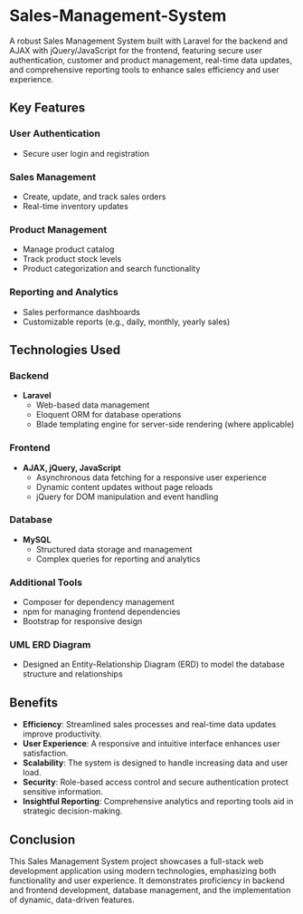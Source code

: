# Sales-Management-System

A robust Sales Management System built with Laravel for the backend and AJAX with jQuery/JavaScript for the frontend, featuring secure user authentication, customer and product management, real-time data updates, and comprehensive reporting tools to enhance sales efficiency and user experience.

## Key Features

### User Authentication 
- Secure user login and registration

### Sales Management
- Create, update, and track sales orders
- Real-time inventory updates

### Product Management
- Manage product catalog
- Track product stock levels
- Product categorization and search functionality

### Reporting and Analytics
- Sales performance dashboards
- Customizable reports (e.g., daily, monthly, yearly sales)

## Technologies Used

### Backend
- **Laravel**
  - Web-based data management
  - Eloquent ORM for database operations
  - Blade templating engine for server-side rendering (where applicable)

### Frontend
- **AJAX, jQuery, JavaScript**
  - Asynchronous data fetching for a responsive user experience
  - Dynamic content updates without page reloads
  - jQuery for DOM manipulation and event handling

### Database
- **MySQL**
  - Structured data storage and management
  - Complex queries for reporting and analytics

### Additional Tools
- Composer for dependency management
- npm for managing frontend dependencies
- Bootstrap for responsive design
  
### UML ERD Diagram
- Designed an Entity-Relationship Diagram (ERD) to model the database structure and relationships
  
## Benefits
- **Efficiency**: Streamlined sales processes and real-time data updates improve productivity.
- **User Experience**: A responsive and intuitive interface enhances user satisfaction.
- **Scalability**: The system is designed to handle increasing data and user load.
- **Security**: Role-based access control and secure authentication protect sensitive information.
- **Insightful Reporting**: Comprehensive analytics and reporting tools aid in strategic decision-making.

## Conclusion
This Sales Management System project showcases a full-stack web development application using modern technologies, emphasizing both functionality and user experience. It demonstrates proficiency in backend and frontend development, database management, and the implementation of dynamic, data-driven features.
